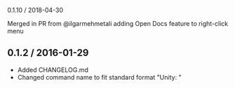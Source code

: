 0.1.10 / 2018-04-30

Merged in PR from @ilgarmehmetali adding Open Docs feature to right-click menu

0.1.2 / 2016-01-29
-------------------
* Added CHANGELOG.md
* Changed command name to fit standard format "Unity: <Command>"